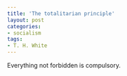 ```yaml
---
title: 'The totalitarian principle'
layout: post
categories:
- socialism
tags:
- T. H. White
---
```


Everything not forbidden is compulsory.